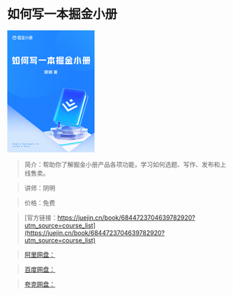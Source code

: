 # 如何写一本掘金小册

![img](../../assets/e8127552922249a59ef0f9dc7dec831c~tplv-k3u1fbpfcp-no-mark_280_280_200_280.png)

> 简介：帮助你了解掘金小册产品各项功能，学习如何选题、写作、发布和上线售卖。

> 讲师：阴明

> 价格：免费

> [官方链接：https://juejin.cn/book/6844723704639782920?utm_source=course_list](https://juejin.cn/book/6844723704639782920?utm_source=course_list)

> [阿里网盘：]()

> [百度网盘：]()

> [夸克网盘：]()
